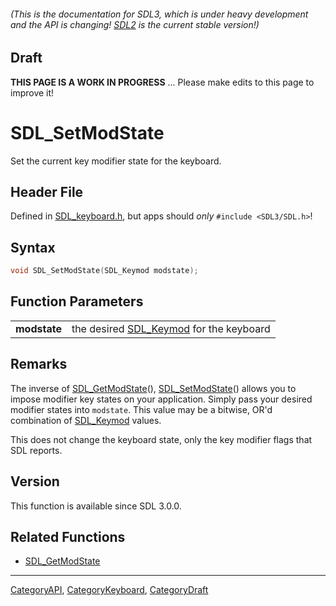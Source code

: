 ###### (This is the documentation for SDL3, which is under heavy development and the API is changing! [SDL2](https://wiki.libsdl.org/SDL2/) is the current stable version!)

## Draft

**THIS PAGE IS A WORK IN PROGRESS** ... Please make edits to this page to improve it!
# SDL_SetModState

Set the current key modifier state for the keyboard.

## Header File

Defined in [SDL_keyboard.h](https://github.com/libsdl-org/SDL/blob/main/include/SDL3/SDL_keyboard.h), but apps should _only_ `#include <SDL3/SDL.h>`!

## Syntax

```c
void SDL_SetModState(SDL_Keymod modstate);

```

## Function Parameters

|                  |                                                       |
| ---------------- | ----------------------------------------------------- |
| **modstate**     | the desired [SDL_Keymod](SDL_Keymod) for the keyboard |

## Remarks

The inverse of [SDL_GetModState](SDL_GetModState)(),
[SDL_SetModState](SDL_SetModState)() allows you to impose modifier key
states on your application. Simply pass your desired modifier states into
`modstate`. This value may be a bitwise, OR'd combination of
[SDL_Keymod](SDL_Keymod) values.

This does not change the keyboard state, only the key modifier flags that
SDL reports.

## Version

This function is available since SDL 3.0.0.

## Related Functions

* [SDL_GetModState](SDL_GetModState)

----
[CategoryAPI](CategoryAPI), [CategoryKeyboard](CategoryKeyboard), [CategoryDraft](CategoryDraft)


